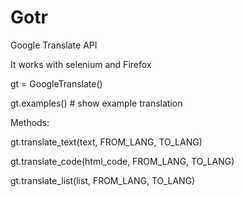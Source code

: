 # Gotr
Google Translate API

It works with selenium and Firefox

gt = GoogleTranslate()

gt.examples()  # show example translation


Methods:

gt.translate_text(text, FROM_LANG, TO_LANG)

gt.translate_code(html_code, FROM_LANG, TO_LANG)

gt.translate_list(list, FROM_LANG, TO_LANG)
